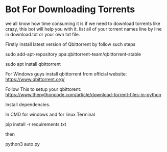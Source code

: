 # Bot For Downloading Torrents
we all know how time consuming it is if we need to download torrents like crazy, this bot will help you with it.
list all of your torrent names line by line in download.txt or your own txt file.

Firstly Install latest version of Qbittorrent by follow such steps

sudo add-apt-repository ppa:qbittorrent-team/qbittorrent-stable

sudo apt install qbittorrent

For Windows guys 
install qbittorrent from official website: https://www.qbittorrent.org/

Follow This to setup your qbittorent:
https://www.thepythoncode.com/article/download-torrent-files-in-python

Install dependencies.

In CMD for windows and for linux Terminal

pip install -r requirements.txt

then

python3 auto.py

